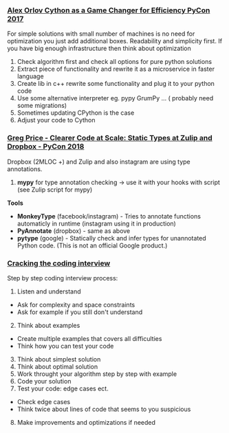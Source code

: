 
### [Alex Orlov Cython as a Game Changer for Efficiency PyCon 2017](https://www.youtube.com/watch?v=_1MSX7V28Po)

For simple solutions with small number of machines is no need for optimization you just add additional boxes. Readability and simplicity first.
If you have big enough infrastructure then think about optimization

1. Check algorithm first and check all options for pure python solutions
2. Extract piece of functionality and rewrite it as a microservice in faster language
3. Create lib in c++ rewrite some functionality and plug it to your python code
4. Use some alternative interpreter eg. pypy GrumPy ... ( probably need some migrations)
5. Sometimes updating CPython is the case
6. Adjust your code to Cython

### [Greg Price - Clearer Code at Scale: Static Types at Zulip and Dropbox - PyCon 2018](https://www.youtube.com/watch?v=0c46YHS3RY8)

Dropbox (2MLOC +) and Zulip and also instagram are using type annotations.

1. **mypy** for type annotation checking -> use it with your hooks with script (see Zulip script for mypy)

**Tools**
  * **MonkeyType** (facebook/instagram) - Tries to annotate functions automaticly in runtime (instagram using it in production)
  * **PyAnnotate** (dropbox) - same as above
  * **pytype** (google) - Statically check and infer types for unannotated Python code. (This is not an official Google product.)


### [Cracking the coding interview](https://www.youtube.com/watch?v=v4cd1O4zkGw&list=PLX6IKgS15Ue02WDPRCmYKuZicQHit9kFt)

Step by step coding interview process:
1. Listen and understand
 * Ask for complexity and space constraints
 * Ask for example if you still don't understand
2. Think about examples
 * Create multiple examples that covers all difficulties
 * Think how you can test your code
3. Think about simplest solution
4. Think about optimal solution
5. Work throught your algorithm step by step with example
6. Code your solution
7. Test your code: edge cases ect.
 * Check edge cases
 * Think twice about lines of code that seems to you suspicious
8. Make improvements and optimizations if needed
